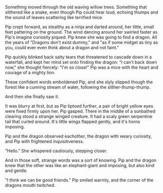 Something moved through the old waving willow trees. Something that slithered like a snake, even though Pip could hear loud, echoing thumps and the sound of leaves scattering like terrified mice.

Pip crept forward, as stealthy as a ninja and darted around, her little, small feet pattering on the ground. The wind dancing around her swirled faster as Pip's imagine curiosity piqued. Pip knew she was going to find a dragon. All the years of "Dragons don't exist dummy," and "as if some midget as tiny as you, could ever even think about a dragon and not faint."

Pip quickly blinked back salty tears that threatened to cascade down in a waterfall, and kept her mind set onto finding the dragon: "I can't back down now," she thought fiercely: "I'm so close!" Pip was a mice with the heart and courage of a mighty lion.

These confident words emboldened Pip, and she slyly slipped though the forest like a cunning stream of water, following the slither-thump-thump.

And then she finally saw it.

It was blurry at first, but as Pip tiptoed further, a pair of bright yellow eyes were fixed firmly upon her. Pip gasped. There in the middle of a sunbathed clearing stood a strange winged creature. It had a scaly green serpentine tail that curled around. It's little wings flapped gently, and it's horns imposing.

Pip and the dragon observed eachother, the dragon with weary curiosity, and Pip with frightened inquisitiveness.

"Hello." She whispered cautiously, stepping closer.

And in those soft, strange words was a sort of knowing. Pip and the dragon knew that the other was like an elephant-giant and imposing, but also kind and gentle.

"I think we can be good friends." Pip smiled warmly, and the corner of the dragons mouth twitched.
